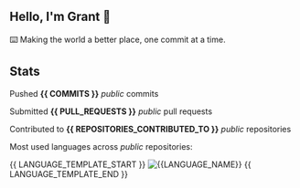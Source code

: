 ## Hello, I'm Grant 👋

⌨️  Making the world a better place, one commit at a time.


## Stats
Pushed **{{ COMMITS }}** *public* commits

Submitted **{{ PULL_REQUESTS }}** *public* pull requests

Contributed to **{{ REPOSITORIES_CONTRIBUTED_TO }}** *public* repositories

Most used languages across *public* repositories:

{{ LANGUAGE_TEMPLATE_START }}
![{{LANGUAGE_NAME}}](https://img.shields.io/static/v1?style=flat-square&label=%E2%A0%80&color=555&labelColor={{LANGUAGE_COLOR:uri}}&message={{LANGUAGE_NAME:uri}}%EF%B8%B1{{LANGUAGE_PERCENT:uri}}%25)
{{ LANGUAGE_TEMPLATE_END }}
